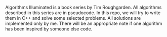 Algorithms Illuminated is a book series by Tim Roughgarden. All algorithms described in this series are in pseudocode.
 In this repo, we will try to write them in C++ and solve some selected problems. All solutions are implemented only by me. There will be an appropriate note if one algorithm has been inspired by someone else code. 
